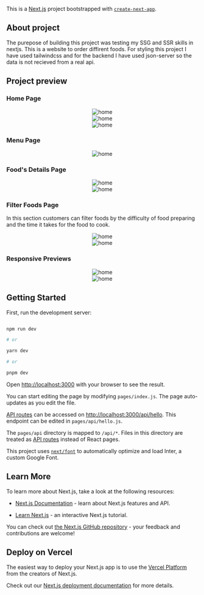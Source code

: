 
This is a [Next.js](https://nextjs.org/) project bootstrapped with [`create-next-app`](https://github.com/vercel/next.js/tree/canary/packages/create-next-app).

## About project
The purepose of building this project was testing my SSG and SSR skills in nextjs.
This is a website to order diffirent foods.
For styling this project I have used tailwindcss and for the backend I have used json-server so the data is not recieved from  a real api.

## Project preview
### Home Page
<div  align="center">
<img  src="https://github.com/ab-md/resturant-site/blob/main/screenshots/homepageBanner.png?raw=true"  alt="home"/>
</div>
<div  align="center">
<img  src="https://github.com/ab-md/resturant-site/blob/main/screenshots/homepage%20widgets.png?raw=true"  alt="home"/>
</div>
<div  align="center">
<img  src="https://github.com/ab-md/resturant-site/blob/main/screenshots/homepage%20guides.png?raw=true"  alt="home"/>
</div>

### Menu Page
<div  align="center">
<img  src="https://github.com/ab-md/resturant-site/blob/main/screenshots/menu%20fullscreen.png?raw=true"  alt="home"/>
</div>

### Food's Details Page
<div  align="center">
<img  src="https://github.com/ab-md/resturant-site/blob/main/screenshots/details%20top%20fullscreen.png?raw=true"  alt="home"/>
</div>
<div  align="center">
<img  src="https://github.com/ab-md/resturant-site/blob/main/screenshots/more%20details.png?raw=true"  alt="home"/>
</div>

### Filter Foods Page
In this section customers can filter foods by the difficulty of food preparing and the time it takes for the food to cook.
<div  align="center">
<img  src="https://github.com/ab-md/resturant-site/blob/main/screenshots/filter%20foods.png?raw=true"  alt="home"/>
</div>
<div  align="center">
<img  src="https://github.com/ab-md/resturant-site/blob/main/screenshots/filter%20food%20result.png?raw=true"  alt="home"/>
</div>

### Responsive Previews
<div  align="center">
<img  src="https://github.com/ab-md/resturant-site/blob/main/screenshots/home%20responsive.png?raw=true"  alt="home"/>
</div>
<div  align="center">
<img  src="https://github.com/ab-md/resturant-site/blob/main/screenshots/menu%20responsive.png?raw=true"  alt="home"/>
</div>



  

## Getting Started

  

First, run the development server:

  

```bash

npm run dev

# or

yarn dev

# or

pnpm dev

```

  

Open [http://localhost:3000](http://localhost:3000) with your browser to see the result.

  

You can start editing the page by modifying `pages/index.js`. The page auto-updates as you edit the file.

  

[API routes](https://nextjs.org/docs/api-routes/introduction) can be accessed on [http://localhost:3000/api/hello](http://localhost:3000/api/hello). This endpoint can be edited in `pages/api/hello.js`.

  

The `pages/api` directory is mapped to `/api/*`. Files in this directory are treated as [API routes](https://nextjs.org/docs/api-routes/introduction) instead of React pages.

  

This project uses [`next/font`](https://nextjs.org/docs/basic-features/font-optimization) to automatically optimize and load Inter, a custom Google Font.

  

## Learn More

  

To learn more about Next.js, take a look at the following resources:

  

- [Next.js Documentation](https://nextjs.org/docs) - learn about Next.js features and API.

- [Learn Next.js](https://nextjs.org/learn) - an interactive Next.js tutorial.

  

You can check out [the Next.js GitHub repository](https://github.com/vercel/next.js/) - your feedback and contributions are welcome!

  

## Deploy on Vercel

  

The easiest way to deploy your Next.js app is to use the [Vercel Platform](https://vercel.com/new?utm_medium=default-template&filter=next.js&utm_source=create-next-app&utm_campaign=create-next-app-readme) from the creators of Next.js.

  

Check out our [Next.js deployment documentation](https://nextjs.org/docs/deployment) for more details.

